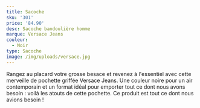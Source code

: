 ```yaml
---
title: Sacoche
sku: '301'
price: '84.90'
desc: Sacoche bandoulière homme
marque: Versace Jeans
couleur:
  - Noir
type: Sacoche
image: /img/uploads/versace.jpg
---
```

Rangez au placard votre grosse besace et revenez à l'essentiel avec cette merveille de pochette griffée Versace Jeans. Une couleur noire pour un air contemporain et un format idéal pour emporter tout ce dont nous avons besoin : voilà les atouts de cette pochette. Ce produit est tout ce dont nous avions besoin !
